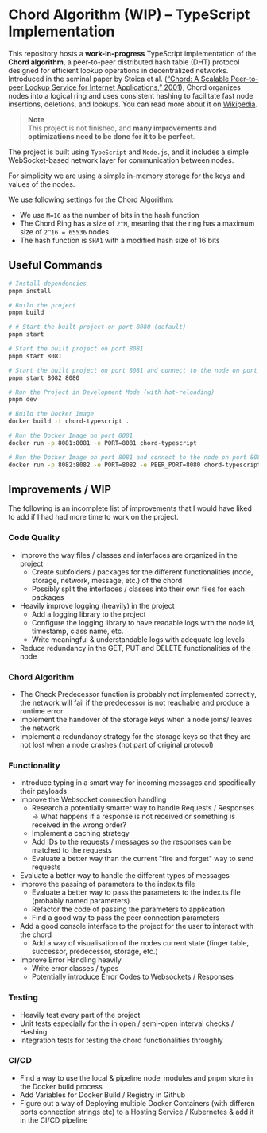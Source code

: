 # Chord Algorithm (WIP) – TypeScript Implementation

This repository hosts a **work-in-progress** TypeScript implementation of the **Chord algorithm**, a peer-to-peer distributed hash table (DHT) protocol designed for efficient lookup operations in decentralized networks. Introduced in the seminal paper by Stoica et al. ([“Chord: A Scalable Peer-to-peer Lookup Service for Internet Applications,” 2001](http://pdos.csail.mit.edu/papers/chord:sigcomm01/chord_sigcomm.pdf)), Chord organizes nodes into a logical ring and uses consistent hashing to facilitate fast node insertions, deletions, and lookups. You can read more about it on [Wikipedia](https://en.wikipedia.org/wiki/Chord_(peer-to-peer)).

> **Note**  
> This project is not finished, and **many improvements and optimizations need to be done for it to be perfect**.

The project is built using `TypeScript` and `Node.js`, and it includes a simple WebSocket-based network layer for communication between nodes. 

For simplicity we are using a simple in-memory storage for the keys and values of the nodes.

We use following settings for the Chord Algorithm:
- We use `M=16` as the number of bits in the hash function
- The Chord Ring has a size of `2^M`, meaning that the ring has a maximum size of `2^16 = 65536` nodes
- The hash function is `SHA1` with a modified hash size of 16 bits

## Useful Commands
```bash
# Install dependencies
pnpm install

# Build the project
pnpm build

# # Start the built project on port 8080 (default)
pnpm start

# Start the built project on port 8081
pnpm start 8081

# Start the built project on port 8081 and connect to the node on port 8080
pnpm start 8082 8080

# Run the Project in Development Mode (with hot-reloading)
pnpm dev 

# Build the Docker Image
docker build -t chord-typescript .

# Run the Docker Image on port 8081
docker run -p 8081:8081 -e PORT=8081 chord-typescript

# Run the Docker Image on port 8081 and connect to the node on port 8080
docker run -p 8082:8082 -e PORT=8082 -e PEER_PORT=8080 chord-typescript
```

## Improvements / WIP
The following is an incomplete list of improvements that I would have liked to add if I had had more time to work on the project.

### Code Quality
- Improve the way files / classes and interfaces are organized in the project
  - Create subfolders / packages for the different functionalities (node, storage, network, message, etc.) of the chord
  - Possibly split the interfaces / classes into their own files for each packages
- Heavily improve logging (heavily) in the project
  - Add a logging library to the project
  - Configure the logging library to have readable logs with the node id, timestamp, class name, etc.
  - Write meaningful & understandable logs with adequate log levels
- Reduce redundancy in the GET, PUT and DELETE functionalities of the node

### Chord Algorithm
- The Check Predecessor function is probably not implemented correctly, the network will fail if the predecessor is not reachable and produce a runtime error
- Implement the handover of the storage keys when a node joins/ leaves the network
- Implement a redundancy strategy for the storage keys so that they are not lost when a node crashes (not part of original protocol)


### Functionality
- Introduce typing in a smart way for incoming messages and specifically their payloads
- Improve the Websocket connection handling
  - Research a potentially smarter way to handle Requests / Responses -> What happens if a response is not received or something is received in the wrong order?
  - Implement a caching strategy
  - Add IDs to the requests / messages so the responses can be matched to the requests
  - Evaluate a better way than the current "fire and forget" way  to send requests
- Evaluate a better way to handle the different types of messages
- Improve the passing of parameters to the index.ts file
  - Evaluate a better way to pass the parameters to the index.ts file (probably named parameters)
  - Refactor the code of passing the parameters to application
  - Find a good way to pass the peer connection parameters 
- Add a good console interface to the project for the user to interact with the chord
  - Add a way of visualisation of the nodes current state (finger table, successor, predecessor, storage, etc.)
- Improve Error Handling heavily
  - Write error classes / types
  - Potentially introduce Error Codes to Websockets / Responses

### Testing
- Heavily test every part of the project
- Unit tests especially for the in open / semi-open interval checks / Hashing
- Integration tests for testing the chord functionalities throughly 

### CI/CD
- Find a way to use the local & pipeline node_modules and pnpm store in the Docker build process
- Add Variables for Docker Build / Registry in Github
- Figure out a way of Deploying multiple Docker Containers (with differen ports connection strings etc) to a Hosting Service / Kubernetes & add it in the CI/CD pipeline